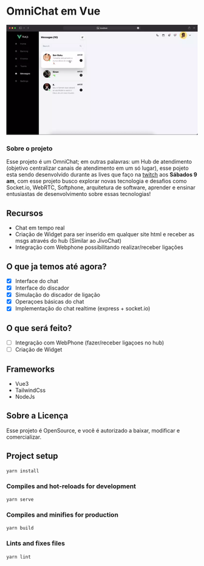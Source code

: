 # OmniChat em Vue

!['Capa do projeto'](animation.webp)
### Sobre o projeto

Esse projeto é um OmniChat; em outras palavras: um Hub de atendimento (objetivo centralizar canais de atendimento em um só lugar), esse pojeto esta sendo desenvolvido durante as lives que faço na [twitch](https://www.twitch.tv/limahebert) aos <b>Sábados 9 am</b>, com esse projeto busco explorar novas tecnologia e desafios como Socket.io, WebRTC, Softphone, arquitetura de software, aprender e ensinar entusiastas de desenvolvimento sobre essas tecnologias!

## Recursos
- Chat em tempo real
- Criação de Widget para ser inserido em qualquer site html e receber as msgs através do hub (Similar ao JivoChat)
- Integração com Webphone possibilitando realizar/receber ligações

## O que ja temos até agora?
 - [x] Interface do chat
 - [x] Interface do discador
 - [x] Simulação do discador de ligação
 - [x] Operaçoes básicas do chat
 - [x] Implementação do chat realtime (express + socket.io)
## O que será feito?
 - [ ] Integração com WebPhone (fazer/receber ligaçoes no hub)
 - [ ] Criação de Widget

 ## Frameworks
 - Vue3
 - TailwindCss
 - NodeJs

## Sobre a Licença

Esse projeto é OpenSource, e você é autorizado a baixar, modificar e comercializar.

## Project setup
```
yarn install
```

### Compiles and hot-reloads for development
```
yarn serve
```

### Compiles and minifies for production
```
yarn build
```

### Lints and fixes files
```
yarn lint
```